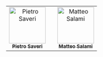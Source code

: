 <div align="center"> <table> <tr> <td align="center"> <a href="https://github.com/PietroSaveri"> <img src="https://github.com/PietroSaveri.png" width="100px;" alt="Pietro Saveri"/><br /> <sub><b>Pietro Saveri</b></sub> </a> </td> <td align="center"></sub> </a> </td> <td align="center"> <a href="https://github.com/M4tteoo"> <img src="https://github.com/M4tteoo.png" width="100px;" alt="Matteo Salami"/><br /> <sub><b>Matteo Salami</b></sub> </a> </td> </tr> </table> </div>
